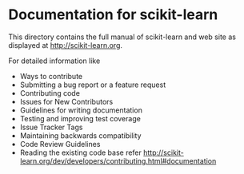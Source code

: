 # Documentation for scikit-learn

This directory contains the full manual of scikit-learn and web site as displayed at http://scikit-learn.org.

For detailed information like 
* Ways to contribute
* Submitting a bug report or a feature request
* Contributing code
* Issues for New Contributors
* Guidelines for writing documentation
* Testing and improving test coverage
* Issue Tracker Tags
* Maintaining backwards compatibility
* Code Review Guidelines
* Reading the existing code base
refer http://scikit-learn.org/dev/developers/contributing.html#documentation  
